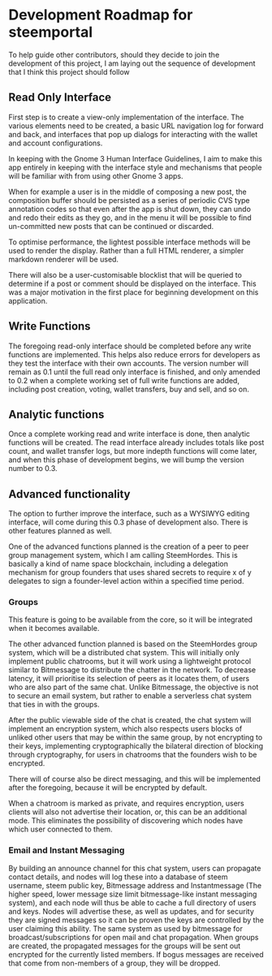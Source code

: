 # Development Roadmap for steemportal

To help guide other contributors, should they decide to join the
development of this project, I am laying out the sequence of development
that I think this project should follow

## Read Only Interface

First step is to create a view-only implementation of the interface.
The various elements need to be created, a basic URL navigation log for
forward and back, and interfaces that pop up dialogs for interacting
with the wallet and account configurations.

In keeping with the Gnome 3 Human Interface Guidelines, I aim to make
this app entirely in keeping with the interface style and mechanisms
that people will be familiar with from using other Gnome 3 apps.

When for example a user is in the middle of composing a new post, the
composition buffer should be persisted as a series of periodic CVS type
annotation codes so that even after the app is shut down, they can undo
and redo their edits as they go, and in the menu it will be possible to
find un-committed new posts that can be continued or discarded.

To optimise performance, the lightest possible interface methods will
be used to render the display. Rather than a full HTML renderer, a
simpler markdown renderer will be used.

There will also be a user-customisable blocklist that will be queried
to determine if a post or comment should be displayed on the interface.
This was a major motivation in the first place for beginning development
on this application.

## Write Functions

The foregoing read-only interface should be completed before any write
functions are implemented. This helps also reduce errors for developers
as they test the interface with their own accounts. The version number
will remain as 0.1 until the full read only interface is finished, and
only amended to 0.2 when a complete working set of full write functions
are added, including post creation, voting, wallet transfers, buy and
sell, and so on.

## Analytic functions

Once a complete working read and write interface is done, then analytic
functions will be created. The read interface already includes totals
like post count, and wallet transfer logs, but more indepth functions
will come later, and when this phase of development begins, we will
bump the version number to 0.3.

## Advanced functionality

The option to further improve the interface, such as a WYSIWYG editing
interface, will come during this 0.3 phase of development also. There is
other features planned as well.

One of the advanced functions planned is the creation of a peer to peer
group management system, which I am calling SteemHordes. This is
basically a kind of name space blockchain, including a delegation
mechanism for group founders that uses shared secrets to require
x of y delegates to sign a founder-level action within a specified time
period.

### Groups

This feature is going to be available from the core, so it will be integrated when it becomes available.

The other advanced function planned is based on the SteemHordes group
system, which will be a distributed chat system. This will initially
only implement public chatrooms, but it will work using a lightweight
protocol similar to Bitmessage to distribute the chatter in the network.
To decrease latency, it will prioritise its selection of peers as it
locates them, of users who are also part of the same chat. Unlike
Bitmessage, the objective is not to secure an email system, but rather
to enable a serverless chat system that ties in with the groups.

After the public viewable side of the chat is created, the chat system
will implement an encryption system, which also respects users blocks
of unliked other users that may be within the same group, by not
encrypting to their keys, implementing cryptographically the bilateral
direction of blocking through cryptography, for users in chatrooms that
the founders wish to be encrypted.

There will of course also be direct messaging, and this will be
implemented after the foregoing, because it will be encrypted by
default.

When a chatroom is marked as private, and requires encryption, users
clients will also not advertise their location, or, this can be an
additional mode. This eliminates the possibility of discovering which
nodes have which user connected to them.

### Email and Instant Messaging

By building an announce channel for this chat system, users can propagate contact details, and nodes will log these into a database of steem username, steem public key, Bitmessage address and Instantmessage (The higher speed, lower message size limit bitmessage-like instant messaging system), and each node will thus be able to cache a full directory of users and keys. Nodes will advertise these, as well as updates, and for security they are signed messages so it can be proven the keys are controlled by the user claiming this ability. The same system as used by bitmessage for broadcast/subscriptions for open mail and chat propagation. When groups are created, the propagated messages for the groups will be sent out encrypted for the currently listed members. If bogus messages are received that come from non-members of a group, they will be dropped.
